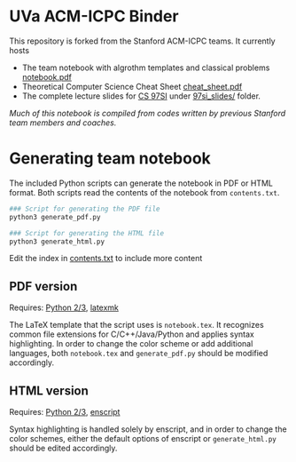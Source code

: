UVa ACM-ICPC Binder
=================

This repository is forked from the Stanford ACM-ICPC teams.
It currently hosts 
- The team notebook with algrothm templates and classical problems [notebook.pdf](notebook.pdf)
- Theoretical Computer Science Cheat Sheet [cheat_sheet.pdf](cheat_sheet.pdf)
- The complete lecture slides for [CS 97SI](http://stanford.edu/class/cs97si/) under [97si_slides/](97si_slides/) folder. 

*Much of this notebook is compiled from codes written by previous Stanford team members and coaches.*

Generating team notebook
========================
The included Python scripts can generate the notebook in PDF or HTML format. Both scripts read the contents of the notebook from `contents.txt`.


``` bash
### Script for generating the PDF file
python3 generate_pdf.py 

### Script for generating the HTML file 
python3 generate_html.py
``` 

Edit the index in [contents.txt](contents.txt) to include more content

PDF version
-----------
Requires: [Python 2/3](https://www.python.org/), [latexmk](https://www.ctan.org/pkg/latexmk/)

The LaTeX template that the script uses is `notebook.tex`. It recognizes common file extensions for C/C++/Java/Python and applies syntax highlighting. In order to change the color scheme or add additional languages, both `notebook.tex` and `generate_pdf.py` should be modified accordingly.

HTML version
------------
Requires: [Python 2/3](https://www.python.org/), [enscript](https://www.gnu.org/software/enscript/)

Syntax highlighting is handled solely by enscript, and in order to change the color schemes, either the default options of enscript or `generate_html.py` should be edited accordingly.
